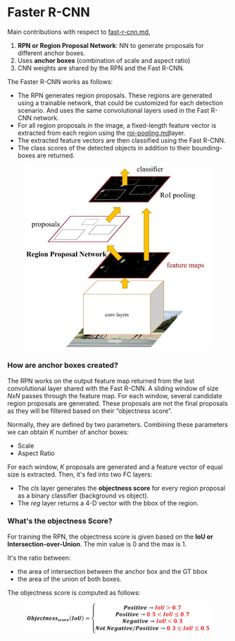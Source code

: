 # Faster R-CNN

Main contributions with respect to [fast-r-cnn.md](fast-r-cnn.md "mention"),

1. **RPN or Region Proposal Network**: NN to generate proposals for different anchor boxes.
2. Uses **anchor boxes** (combination of scale and aspect ratio)
3. CNN weights are shared by the RPN and the Fast R-CNN.



The Faster R-CNN works as follows:

* The RPN generates region proposals. These regions are generated using a trainable network, that could be customized for each detection scenario. And uses the same convolutional layers used in the Fast R-CNN network.
* For all region proposals in the image, a fixed-length feature vector is extracted from each region using the [roi-pooling.md](../roi-pooling.md "mention")layer.
* The extracted feature vectors are then classified using the Fast R-CNN.
* The class scores of the detected objects in addition to their bounding-boxes are returned.

<figure><img src="../../../../.gitbook/assets/image (8).png" alt=""><figcaption></figcaption></figure>

### How are anchor boxes created?

The RPN works on the output feature map returned from the last convolutional layer shared with the Fast R-CNN. A sliding window of size _NxN_ passes through the feature map. For each window, several candidate region proposals are generated. These proposals are not the final proposals as they will be filtered based on their “objectness score”.

Normally, they are defined by two parameters. Combining these parameters we can obtain _K_ number of anchor boxes:

* Scale
* Aspect Ratio

For each window, _K_ proposals are generated and a feature vector of equal size is extracted. Then, it's fed into two FC layers:

* The _cls_ layer generates the **objectness score** for every region proposal as a binary classifier (background vs object).
* The _reg_ layer returns a 4-D vector with the bbox of the region.



### What's the objectness Score?

For training the RPN, the objectness score is given based on the **IoU or Intersection-over-Union**. The min value is 0 and the max is 1.

It's the ratio between:

* the area of intersection between the anchor box and the GT bbox&#x20;
* the area of the union of both boxes.

The objectness score is computed as follows:

<figure><img src="../../../../.gitbook/assets/image (9).png" alt=""><figcaption></figcaption></figure>
